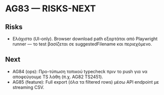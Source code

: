 # AG83 — RISKS-NEXT
## Risks
- Ελάχιστο (UI-only). Browser download path εξαρτάται από Playwright runner — το test βασίζεται σε suggestedFilename και περιεχόμενο.
## Next
- AG84 (ops): Προ-τύπωση τοπικού typecheck πριν το push για να αποφεύγουμε TS λάθη (π.χ. AG82 TS2451).
- AG85 (feature): Full export (όλα τα filtered rows) μέσω API endpoint με streaming CSV.
